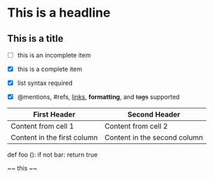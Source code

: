 # This is a headline
## This is a title
- [ ] this is an incomplete item
- [X] this is a complete item
- [x] list syntax required
- [x] @mentions, #refs, [links](), **formatting**, and <del>tags</del> supported



First Header |  Second Header
------------ |  -------------
Content from cell 1 | Content from cell 2
Content in the first column | Content in the second column


def foo ():
  if not bar:
      return true


~~ this ~~
